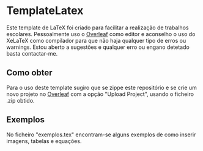# TemplateLatex
Este template de LaTeX foi criado para facilitar a realização de trabalhos escolares.
Pessoalmente uso o [Overleaf](https://www.overleaf.com/) como editor e aconselho o uso do XeLaTeX como compilador para que não haja qualquer tipo de erros ou warnings.
Estou aberto a sugestões e qualquer erro ou engano detetado basta contactar-me. 

## Como obter
Para o uso deste template sugiro que se zippe este repositório e se crie um novo projeto no [Overleaf](https://www.overleaf.com/) com a opção "Upload Project", usando o ficheiro .zip obtido.

## Exemplos
No ficheiro "exemplos.tex" encontram-se alguns exemplos de como inserir imagens, tabelas e equações.
